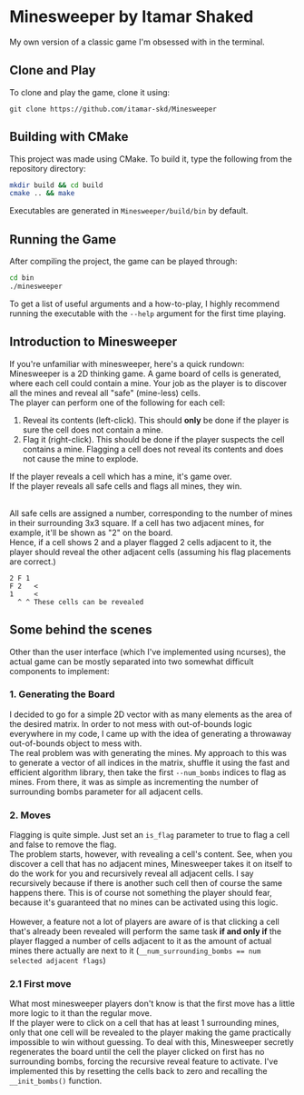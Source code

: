 # Minesweeper by Itamar Shaked
My own version of a classic game I'm obsessed with in the terminal.

## Clone and Play
To clone and play the game, clone it using:
```
git clone https://github.com/itamar-skd/Minesweeper
```

## Building with CMake
This project was made using CMake. To build it, type the following from the repository directory:
```bash
mkdir build && cd build
cmake .. && make
```

Executables are generated in `Minesweeper/build/bin` by default.

## Running the Game
After compiling the project, the game can be played through:
```bash
cd bin
./minesweeper
```
To get a list of useful arguments and a how-to-play, I highly recommend running the executable with the `--help` argument for the first time playing.

## Introduction to Minesweeper
If you're unfamiliar with minesweeper, here's a quick rundown:<br/>
Minesweeper is a 2D thinking game. A game board of cells is generated, where each cell could contain a mine. Your job as the player is to discover all the mines and reveal all "safe" (mine-less) cells.<br/>
The player can perform one of the following for each cell:
1. Reveal its contents (left-click). This should **only** be done if the player is sure the cell does not contain a mine.
2. Flag it (right-click). This should be done if the player suspects the cell contains a mine. Flagging a cell does not reveal its contents and does not cause the mine to explode.

If the player reveals a cell which has a mine, it's game over.<br/>
If the player reveals all safe cells and flags all mines, they win.<br/><br/>

All safe cells are assigned a number, corresponding to the number of mines in their surrounding 3x3 square. If a cell has two adjacent mines, for example, it'll be shown as "2" on the board.<br/>
Hence, if a cell shows 2 and a player flagged 2 cells adjacent to it, the player should reveal the other adjacent cells (assuming his flag placements are correct.)

```
2 F 1
F 2   <
1     <
  ^ ^ These cells can be revealed
```

## Some behind the scenes
Other than the user interface (which I've implemented using ncurses), the actual game can be mostly separated into two somewhat difficult components to implement:

### 1. Generating the Board
I decided to go for a simple 2D vector with as many elements as the area of the desired matrix. In order to not mess with out-of-bounds logic everywhere in my code, I came up with the idea of generating a throwaway out-of-bounds object to mess with.<br/>
The real problem was with generating the mines. My approach to this was to generate a vector of all indices in the matrix, shuffle it using the fast and efficient algorithm library, then take the first `--num_bombs` indices to flag as mines. From there, it was as simple as incrementing the number of surrounding bombs parameter for all adjacent cells.

### 2. Moves
Flagging is quite simple. Just set an `is_flag` parameter to true to flag a cell and false to remove the flag.<br/>
The problem starts, however, with revealing a cell's content. See, when you discover a cell that has no adjacent mines, Minesweeper takes it on itself to do the work for you and recursively reveal all adjacent cells. I say recursively because if there is another such cell then of course the same happens there. This is of course not something the player should fear, because it's guaranteed that no mines can be activated using this logic.<br/><br/>
However, a feature not a lot of players are aware of is that clicking a cell that's already been revealed will perform the same task **if and only if** the player flagged a number of cells adjacent to it as the amount of actual mines there actually are next to it (`__num_surrounding_bombs == num selected adjacent flags`)

### 2.1 First move
What most minesweeper players don't know is that the first move has a little more logic to it than the regular move.<br/>
If the player were to click on a cell that has at least 1 surrounding mines, only that one cell will be revealed to the player making the game practically impossible to win without guessing. To deal with this, Minesweeper secretly regenerates the board until the cell the player clicked on first has no surrounding bombs, forcing the recursive reveal feature to activate. I've implemented this by resetting the cells back to zero and recalling the `__init_bombs()` function.
